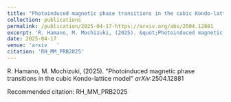 ```yaml
---
title: "Photoinduced magnetic phase transitions in the cubic Kondo-lattice model"
collection: publications
permalink: /publication/2025-04-17-https://arxiv.org/abs/2504.12881
excerpt: 'R. Hamano, M. Mochizuki, (2025). &quot;Photoinduced magnetic phase transitions in the cubic Kondo-lattice model&quot; <i>arXiv</i>:2504.12881'
date: 2025-04-17
venue: 'arxiv   '
citation: 'RH_MM_PRB2025'
---
```

R. Hamano, M. Mochizuki, (2025). &quot;Photoinduced magnetic phase transitions in the cubic Kondo-lattice model&quot; <i>arXiv</i>:2504.12881

Recommended citation: RH_MM_PRB2025